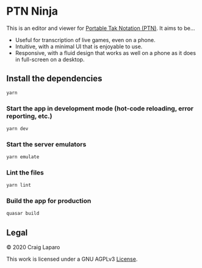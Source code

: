 PTN Ninja
===

This is an editor and viewer for [Portable Tak Notation (PTN)](https://www.reddit.com/r/Tak/wiki/portable_tak_notation). It aims to be...

- Useful for transcription of live games, even on a phone.
- Intuitive, with a minimal UI that is enjoyable to use.
- Responsive, with a fluid design that works as well on a phone as it does in full-screen on a desktop.

## Install the dependencies
```bash
yarn
```

### Start the app in development mode (hot-code reloading, error reporting, etc.)
```bash
yarn dev
```

### Start the server emulators
```bash
yarn emulate
```

### Lint the files
```bash
yarn lint
```

### Build the app for production
```bash
quasar build
```

Legal
---

&copy; 2020 Craig Laparo

This work is licensed under a GNU AGPLv3 [License](https://www.gnu.org/licenses/agpl-3.0.en.html).

